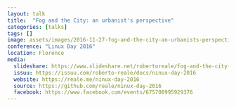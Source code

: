```yaml
---
layout: talk
title:  "Fog and the City: an urbanist's perspective"
categories: [talks]
tags: []
image: assets/images/2016-11-27-fog-and-the-city-an-urbanists-perspective.jpg
conference: "Linux Day 2016"
location: Florence
media:
  slideshare: https://www.slideshare.net/robertoreale/fog-and-the-city-an-urbanists-perspective
  issuu: https://issuu.com/roberto-reale/docs/ninux-day-2016
  website: https://reale.me/ninux-day-2016
  source: https://github.com/reale/ninux-day-2016
  facebook: https://www.facebook.com/events/675708995929376
---
```

